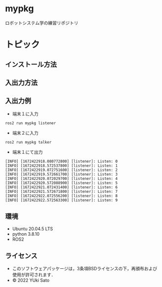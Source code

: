 # mypkg
ロボットシステム学の練習リポジトリ

# トピック

## インストール方法

## 入出力方法

## 入出力例
* 端末１に入力  
```
ros2 run mypkg listener
```  
* 端末２に入力  
```
ros2 run mypkg talker
```  
* 端末１にて出力  
```
[INFO] [1672422918.080772800] [listener]: Listen: 0
[INFO] [1672422918.572537800] [listener]: Listen: 1
[INFO] [1672422919.072751600] [listener]: Listen: 2
[INFO] [1672422919.572661700] [listener]: Listen: 3
[INFO] [1672422920.072029700] [listener]: Listen: 4
[INFO] [1672422920.572088900] [listener]: Listen: 5
[INFO] [1672422921.072431400] [listener]: Listen: 6
[INFO] [1672422921.572671800] [listener]: Listen: 7
[INFO] [1672422922.072556200] [listener]: Listen: 8
[INFO] [1672422922.572563300] [listener]: Listen: 9
``` 
## 環境
 * Ubuntu 20.04.5 LTS
 * python 3.8.10
 * ROS2
## ライセンス
 * このソフトウェアパッケージは，3条項BSDライセンスの下，再頒布および使用が許可されます．
 * © 2022 YUki Sato
